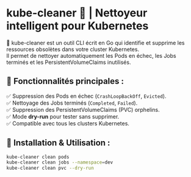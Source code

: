 # kube-cleaner 🧹 | Nettoyeur intelligent pour Kubernetes

🚀 kube-cleaner est un outil CLI écrit en Go qui identifie et supprime les ressources obsolètes dans votre cluster Kubernetes.  
Il permet de nettoyer automatiquement les Pods en échec, les Jobs terminés et les PersistentVolumeClaims inutilisés.  

## 📌 Fonctionnalités principales :
✅ Suppression des Pods en échec (`CrashLoopBackOff`, `Evicted`).  
✅ Nettoyage des Jobs terminés (`Completed`, `Failed`).  
✅ Suppression des PersistentVolumeClaims (PVC) orphelins.  
✅ Mode **dry-run** pour tester sans supprimer.  
✅ Compatible avec tous les clusters Kubernetes.  

## 🚀 Installation & Utilisation :
```bash
kube-cleaner clean pods
kube-cleaner clean jobs --namespace=dev
kube-cleaner clean pvc --dry-run
